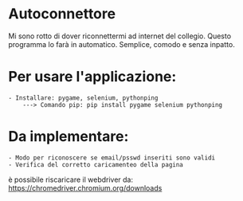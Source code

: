 # Autoconnettore
Mi sono rotto di dover riconnettermi ad internet del collegio. Questo programma lo farà in automatico. Semplice, comodo e senza inpatto.

# Per usare l'applicazione:
    - Installare: pygame, selenium, pythonping
        ---> Comando pip: pip install pygame selenium pythonping

# Da implementare:
    - Modo per riconoscere se email/psswd inseriti sono validi
    - Verifica del corretto caricamenteo della pagina

è possibile riscaricare il webdriver da: https://chromedriver.chromium.org/downloads